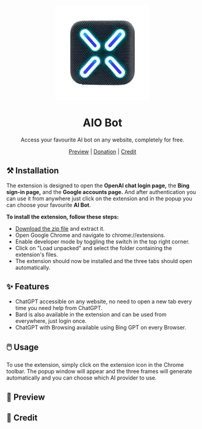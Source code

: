 <p align="center">
    <img src="./assets/icon.png" height="250px">
</p>

<h1 align="center">AIO Bot</h1>

<div align="center">

Access your favourite AI bot on any website, completely for free.



[Preview](#Preview) | [Donation](https://www.buymeacoffee.com/umpixel) | [Credit](#Credit)

</div>

## ⚒️ Installation

The extension is designed to open the **OpenAI chat login page,** the **Bing sign-in page,** and the **Google accounts page.** And after authentication you can use it from anywhere just click on the extension and in the popup you can choose your favourite **AI Bot**.

**To install the extension, follow these steps:**

- [Download the zip file](https://github.com/madhurgoyal19/aio-bot/releases/tag/V1.0.0) and extract it.
- Open Google Chrome and navigate to chrome://extensions.
- Enable developer mode by toggling the switch in the top right corner.
- Click on "Load unpacked" and select the folder containing the extension's files.
- The extension should now be installed and the three tabs should open automatically.



## ✨ Features

- ChatGPT accessible on any website, no need to open a new tab every time you need help from ChatGPT.  
- Bard is also available in the extension and can be used from everywhere, just login once.
- ChatGPT with Browsing available using Bing GPT on every Browser.

## 🖱️ Usage

To use the extension, simply click on the extension icon in the Chrome toolbar. The popup window will appear and the three frames will generate automatically and you can choose which AI provider to use.

## 👀 Preview



## 🙏 Credit






